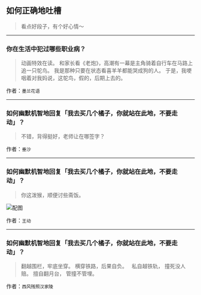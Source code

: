 ## 如何正确地吐槽

> 看点好段子，有个好心情～


 
---

### 你在生活中犯过哪些职业病？

> 动画特效在读。
> 和家长看《老炮》，高潮有一幕是主角骑着自行车在马路上追一只鸵鸟。
> 我是那种只要在状态看喜羊羊都能哭成狗的人。
> 于是，我哽咽着对我妈说，这鸵鸟，假的，后期上去的。


作者：`墨兰花语`

---

### 如何幽默机智地回复「我去买几个橘子，你就站在此地，不要走动」？

> 不错，背得挺好，老师让在哪签字？


作者：`垂沙`

---

### 如何幽默机智地回复「我去买几个橘子，你就站在此地，不要走动」？

> 你这泼猴，顺便讨些斋饭。



![配图](http://pic1.zhimg.com/70/v2-19ee8955c0fe183c2c337a523dc40774_b.jpg)


作者：`王动`

---

### 如何幽默机智地回复「我去买几个橘子，你就站在此地，不要走动」？

> 翻越围栏，牢底坐穿。
> 横穿铁路，后果自负。
>  
> 私自越铁轨，
> 撞死没人赔。
> 擅自翻月台，
> 管撞不管埋。


作者：`西风残照汉家陵`